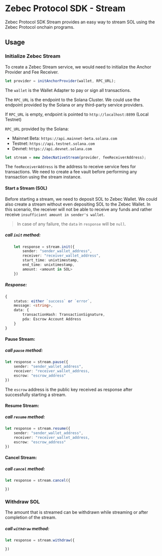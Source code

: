 # Zebec Protocol SDK - Stream
Zebec Protocol SDK Stream provides an easy way to stream SOL using the Zebec Protocol onchain programs.


## Usage

### Initialize Zebec Stream

To create a Zebec Stream service, we would need to initialize the Anchor Provider and Fee Receiver.

```typescript
let provider = initAnchorProvider(wallet, RPC_URL);
```

The `wallet` is the Wallet Adapter to pay or sign all transactions.

The `RPC_URL` is the endpoint to the Solana Cluster. We could use the endpoint provided by the Solana or any third-party service providers. 

If `RPC_URL` is empty, endpoint is pointed to `http://localhost:8899` (Local Testnet)

`RPC_URL` provided by the Solana: 

- Mainnet Beta: `https://api.mainnet-beta.solana.com`
- Testnet: `https://api.testnet.solana.com`
- Devnet: `https://api.devnet.solana.com`

```typescript
let stream = new ZebecNativeStream(provider, feeReceiverAddress);
```

The `feeReceiverAddress` is the address to receive service fees for transactions. We need to create a fee vault before performing any transaction using the stream instance. 

#### Start a Stream (SOL)

Before starting a stream, we need to deposit SOL to Zebec Wallet. 
We could also create a stream without even depositing SOL to the Zebec Wallet. In this scenario, the receiver will not be able to receive any funds and rather receive `insufficient amount in sender's wallet`.

> In case of any failure, the `data` in `response` will be `null`.

##### call `init` method:
```typescript
    let response = stream.init({
        sender: "sender_wallet_address",
        receiver: "receiver_wallet_address",
        start_time: unixtimestamp,
        end_time: unixtimestamp,
        amount: <amount in SOL>
    })
```
##### Response:

```typescript
{
    status: either `success` or `error`,
    message: <string>,
    data: {
        transactionHash: TransactionSignature,
        pda: Escrow Account Address
    }
}
```


#### Pause Stream:

##### call `pause` method:
```typescript
let response = stream.pause({
    sender: "sender_wallet_address",
    receiver: "receiver_wallet_address,
    escrow: "escrow_address"
})
```
The `escrow` address is the public key received as response after successfully starting a stream.


#### Resume Stream:

##### call `resume` method:
```typescript
let response = stream.resume({
    sender: "sender_wallet_address",
    receiver: "receiver_wallet_address,
    escrow: "escrow_address"
})
```

#### Cancel Stream:

##### call `cancel` method:
```typescript
let response = stream.cancel({

})
```

### Withdraw SOL
The amount that is streamed can be withdrawn while streaming or after completion of the stream.

##### call `withdraw` method:
```typescript
let response = stream.withdraw({

})
```
